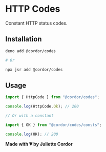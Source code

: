 # HTTP Codes

Constant HTTP status codes.

## Installation

```bash
deno add @cordor/codes

# Or

npx jsr add @cordor/codes
```

## Usage

```ts
import { HttpCode } from "@cordor/codes";

console.log(HttpCode.Ok); // 200

// Or with a constant

import { OK } from "@cordor/codes/consts";

console.log(OK); // 200
```

**Made with 💗 by Juliette Cordor**
